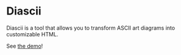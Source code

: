 # Diascii

Diascii is a tool that allows you to transform ASCII art diagrams into
customizable HTML.

See [the demo](./demo.html)!
